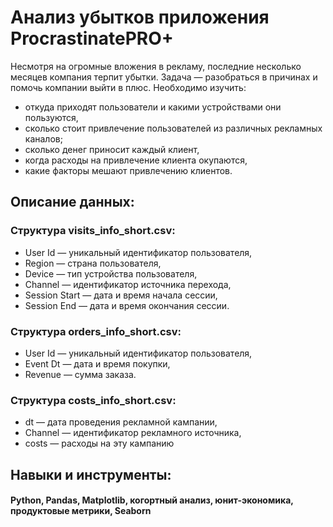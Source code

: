 # Анализ убытков приложения ProcrastinatePRO+
Несмотря на огромные вложения в рекламу, последние несколько месяцев компания терпит убытки. Задача — разобраться в причинах и помочь компании выйти в плюс.
Необходимо изучить:
* откуда приходят пользователи и какими устройствами они пользуются,
* сколько стоит привлечение пользователей из различных рекламных каналов;
* сколько денег приносит каждый клиент,
* когда расходы на привлечение клиента окупаются,
* какие факторы мешают привлечению клиентов.
## Описание данных:
### Структура visits_info_short.csv:
* User Id — уникальный идентификатор пользователя,
* Region — страна пользователя,
* Device — тип устройства пользователя,
* Channel — идентификатор источника перехода,
* Session Start — дата и время начала сессии,
* Session End — дата и время окончания сессии.
### Структура orders_info_short.csv:
* User Id — уникальный идентификатор пользователя,
* Event Dt — дата и время покупки,
* Revenue — сумма заказа.
### Структура costs_info_short.csv:
* dt — дата проведения рекламной кампании,
* Channel — идентификатор рекламного источника,
* costs — расходы на эту кампанию
## Навыки и инструменты: 
#### Python, Pandas, Matplotlib, когортный анализ, юнит-экономика, продуктовые метрики, Seaborn 
